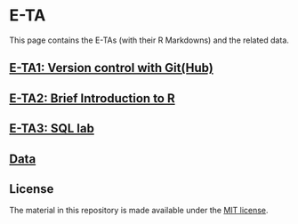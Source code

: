 # E-TA

This page contains the E-TAs (with their R Markdowns) and the related data.



## [E-TA1: Version control with Git(Hub)](https://github.com/ECON-4676-UNIANDES/e-TA/blob/master/e-ta1_Git/e-ta1_Git.html)

## [E-TA2: Brief Introduction to R](http://htmlpreview.github.io/?https://github.com/ECON-4676-UNIANDES/lectures/blob/master/E-TA/e-ta1_R.html)

## [E-TA3: SQL lab](http://htmlpreview.github.io/?https://github.com/ECON-4676-UNIANDES/lectures/blob/master/E-TA/SQL_lab.html)



## [Data](http://htmlpreview.github.io/?https://github.com/ECON-4676-UNIANDES/lectures/blob/master/E-TA/Data)


## License

The material in this repository is made available under the [MIT license](http://opensource.org/licenses/mit-license.php). 

